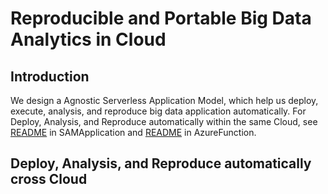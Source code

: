 # Reproducible and Portable Big Data Analytics in Cloud

## Introduction
We design a Agnostic Serverless Application Model, which help us deploy, execute, analysis, and reproduce big data application automatically. For Deploy, Analysis, and Reproduce automatically within the same Cloud, see [README](SAMApplication/README.md) in SAMApplication and [README](AzureFunction/README.md) in AzureFunction.

## Deploy, Analysis, and Reproduce automatically cross Cloud
